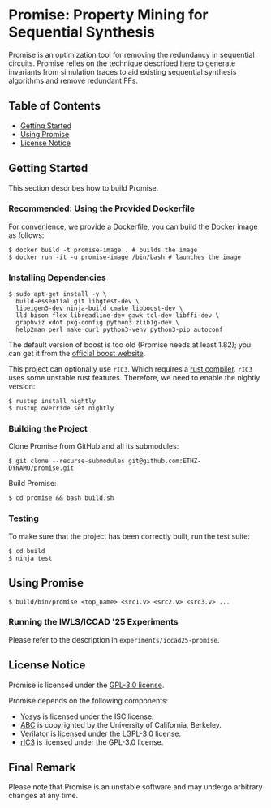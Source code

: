 # Promise: Property Mining for Sequential Synthesis

Promise is an optimization tool for removing the redundancy in sequential
circuits. Promise relies on the technique described
[here](https://dynamo.ethz.ch/wp-content/uploads/sites/22/2025/06/Xu_IWLS25_Promise_Property_Mining_for_Sequential_Synthesis.pdf)
to generate invariants from simulation traces to aid existing sequential
synthesis algorithms and remove redundant FFs.

## Table of Contents

- [Getting Started](#getting-started)
- [Using Promise](#using-promise)
- [License Notice](#license-notice)

## Getting Started

This section describes how to build Promise.

### Recommended: Using the Provided Dockerfile

For convenience, we provide a Dockerfile, you can build the Docker image as follows:

```
$ docker build -t promise-image . # builds the image
$ docker run -it -u promise-image /bin/bash # launches the image
```

### Installing Dependencies

```
$ sudo apt-get install -y \
  build-essential git libgtest-dev \
  libeigen3-dev ninja-build cmake libboost-dev \
  lld bison flex libreadline-dev gawk tcl-dev libffi-dev \
  graphviz xdot pkg-config python3 zlib1g-dev \
  help2man perl make curl python3-venv python3-pip autoconf
```

The default version of boost is too old (Promise needs at least 1.82); you can get it from the [official boost website](https://www.boost.org/releases/1.82.0/).

This project can optionally use `rIC3`. Which requires a [rust
compiler](https://www.rust-lang.org/tools/install). `rIC3` uses some unstable rust features. Therefore, we need to enable the nightly version:

```
$ rustup install nightly
$ rustup override set nightly
```

### Building the Project

Clone Promise from GitHub and all its submodules:
```
$ git clone --recurse-submodules git@github.com:ETHZ-DYNAMO/promise.git
```

Build Promise:
```
$ cd promise && bash build.sh
```

### Testing

To make sure that the project has been correctly built, run the test suite:
```
$ cd build
$ ninja test
```

## Using Promise

```
$ build/bin/promise <top_name> <src1.v> <src2.v> <src3.v> ...
```

### Running the IWLS/ICCAD '25 Experiments

Please refer to the description in `experiments/iccad25-promise`.

## License Notice

Promise is licensed under the [GPL-3.0 license](https://www.gnu.org/licenses/gpl-3.0.en.html).

Promise depends on the following components:
- [Yosys](https://github.com/YosysHQ/yosys) is licensed under the ISC license.
- [ABC](https://github.com/berkeley-abc/abc) is copyrighted by the University of California, Berkeley.
- [Verilator](https://github.com/verilator/verilator) is licensed under the LGPL-3.0 license.
- [rIC3](https://github.com/gipsyh/rIC3) is licensed under the GPL-3.0 license.

## Final Remark

Please note that Promise is an unstable software and may undergo arbitrary changes at any time.
